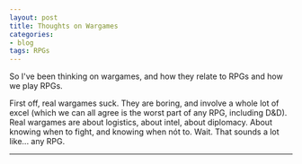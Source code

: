 ```yaml
---
layout: post
title: Thoughts on Wargames
categories:
- blog
tags: RPGs
---
```


So I've been thinking on wargames, and how they relate to RPGs and how we play RPGs. 

First off, real wargames suck. They are boring, and involve a whole lot of excel (which we can all agree is the worst
part of any RPG, including D&D). Real wargames are about logistics, about intel, about diplomacy. About knowing when 
to fight, and knowing when nót to. Wait. That sounds a lot like... any RPG. 

---
